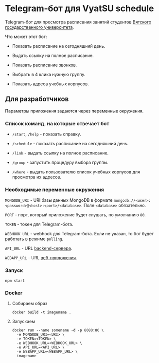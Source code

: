 # Telegram-бот для VyatSU schedule

Telegram-бот для просмотра расписания занятий студентов [Вятского государственного университета](https://www.vyatsu.ru).

Что может этот бот:

- Показать расписание на сегодняшний день.

- Выдать ссылку на полное расписание.

- Показать расписание звонков.

- Выбрать в 4 клика нужную группу.

- Показать адреса учебных корпусов.

## Для разработчиков

Параметры приложения задаются через переменные окружения.

### Список команд, на которые отвечает бот

  - `/start`, `/help` - показать справку.

  - `/schedule` - показать расписание на сегодняшний день.

  - `/link` - выдать ссылку на полное расписание.

  - `/group` - запустить процедуру выбора группы.

  - `/where` - выдать пользователю список учебных корпусов для просмотра их адресов.

### Необходимые переменные окружения

`MONGODB_URI` - URI базы данных MongoDB в формате `mongodb://<user>:<password>@<host>:<port>/<database>`. 
Поле `<database>` обязательно.

`PORT` - порт, который приложение будет слушать, по умолчанию `80`.

`TOKEN` - токен для Telegram-бота.

`WEBHOOK_URL` - webhook для Telegram-бота. Если не указан, то бот будет работать в режиме `polling`.

`API_URL` - URL [backend-сервера](https://gitlab.com/vyatsu-schedule/backend).

`WEBAPP_URL` - URL [веб-приложения](https://gitlab.com/vyatsu-schedule/frontend).

### Запуск

```
npm start
```

### Docker

1. Собираем образ

   ```
   docker build -t imagename .
   ```

2. Запускаем
   
   ```
   docker run --name somename -d -p 8080:80 \
     -e MONGODB_URI=<URI> \
     -e TOKEN=<TOKEN> \
     -e WEBHOOK_URL=<WEBHOOK_URL> \
     -e API_URL=<API_URL> \
     -e WEBAPP_URL=<WEBAPP_URL> \
     imagename
   ```
